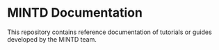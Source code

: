 # MINTD Documentation

This repository contains reference documentation of tutorials or guides developed by the MINTD team. 
